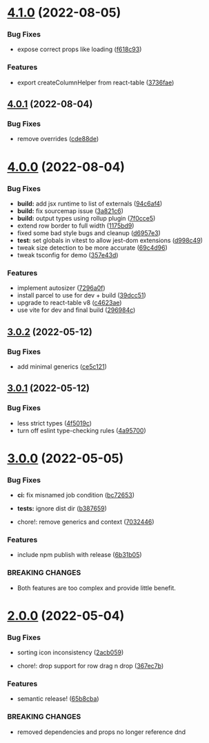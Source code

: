 # [4.1.0](https://github.com/zmrl010/material-grid/compare/v4.0.1...v4.1.0) (2022-08-05)


### Bug Fixes

* expose correct props like loading ([f618c93](https://github.com/zmrl010/material-grid/commit/f618c9319e4828aaf38094bafb516c8c41a8a7bb))


### Features

* export createColumnHelper from react-table ([3736fae](https://github.com/zmrl010/material-grid/commit/3736fae1624de71857d95597617b331544929278))

## [4.0.1](https://github.com/zmrl010/material-grid/compare/v4.0.0...v4.0.1) (2022-08-04)


### Bug Fixes

* remove overrides ([cde88de](https://github.com/zmrl010/material-grid/commit/cde88ded1dbd53668f1144e150f733b5d50decf0))

# [4.0.0](https://github.com/zmrl010/material-grid/compare/v3.0.2...v4.0.0) (2022-08-04)


### Bug Fixes

* **build:** add jsx runtime to list of externals ([94c6af4](https://github.com/zmrl010/material-grid/commit/94c6af4c15a34bbb007b8afdcc4342e66267ea4f))
* **build:** fix sourcemap issue ([3a821c6](https://github.com/zmrl010/material-grid/commit/3a821c619a0e467f7aa47e080e765217b00b3f12))
* **build:** output types using rollup plugin ([7f0cce5](https://github.com/zmrl010/material-grid/commit/7f0cce56c0ab25ce331d765f03b9c991e819ae3c))
* extend row border to full width ([1175bd9](https://github.com/zmrl010/material-grid/commit/1175bd9e5a35ae143a317372468d784629bea733))
* fixed some bad style bugs and cleanup ([d6957e3](https://github.com/zmrl010/material-grid/commit/d6957e3b6240801f30ebaeac2c7711da9a37007c))
* **test:** set globals in vitest to allow jest-dom extensions ([d998c49](https://github.com/zmrl010/material-grid/commit/d998c49f0f8620465a1ab46cfc54346e2aa14269))
* tweak size detection to be more accurate ([69c4d96](https://github.com/zmrl010/material-grid/commit/69c4d961caabe71261337911f7b7d0c74ec9121e))
* tweak tsconfig for demo ([357e43d](https://github.com/zmrl010/material-grid/commit/357e43d567f76466d573c961cf218c84657188ea))


### Features

* implement autosizer ([7296a0f](https://github.com/zmrl010/material-grid/commit/7296a0fd28d54acd70198016689e48b6ac978924))
* install parcel to use for dev + build ([39dcc51](https://github.com/zmrl010/material-grid/commit/39dcc518198492f25f3f9a01854b0ef57f43aeca))
* upgrade to react-table v8 ([c4623ae](https://github.com/zmrl010/material-grid/commit/c4623ae83a0cdeffd9ff9e9504ff0aee63ee63d3))
* use vite for dev and final build ([296984c](https://github.com/zmrl010/material-grid/commit/296984c4a706fe6752af7a1cc2cbdfba6ede6cbf))

## [3.0.2](https://github.com/zmrl010/material-grid/compare/v3.0.1...v3.0.2) (2022-05-12)


### Bug Fixes

* add minimal generics ([ce5c121](https://github.com/zmrl010/material-grid/commit/ce5c1218b49f84f05abb5b65523f920fcc8cb3a2))

## [3.0.1](https://github.com/zmrl010/material-grid/compare/v3.0.0...v3.0.1) (2022-05-12)


### Bug Fixes

* less strict types ([4f5019c](https://github.com/zmrl010/material-grid/commit/4f5019c8d65e249a73133aa635253903f534ea21))
* turn off eslint type-checking rules ([4a95700](https://github.com/zmrl010/material-grid/commit/4a957006cb762c61c1954fb7c4eae3937704f470))

# [3.0.0](https://github.com/zmrl010/material-grid/compare/v2.0.0...v3.0.0) (2022-05-05)


### Bug Fixes

* **ci:** fix misnamed job condition ([bc72653](https://github.com/zmrl010/material-grid/commit/bc72653174356d78aa68fbec09ab52f0fb1200b1))
* **tests:** ignore dist dir ([b387659](https://github.com/zmrl010/material-grid/commit/b38765970bb47fe4ba0fd1408774779497e4bd5f))


* chore!: remove generics and context ([7032446](https://github.com/zmrl010/material-grid/commit/7032446b08c38732c1b6287d1f4b421cf5afbc89))


### Features

* include npm publish with release ([6b31b05](https://github.com/zmrl010/material-grid/commit/6b31b0566d4566abee75f59e04bf01018dd47674))


### BREAKING CHANGES

* Both features are too complex and provide little benefit.

# [2.0.0](https://github.com/zmrl010/material-grid/compare/v1.4.0...v2.0.0) (2022-05-04)


### Bug Fixes

* sorting icon inconsistency ([2acb059](https://github.com/zmrl010/material-grid/commit/2acb0595a01282906b208bace8168faebdce1a9c))


* chore!: drop support for row drag n drop ([367ec7b](https://github.com/zmrl010/material-grid/commit/367ec7b8054f699473764e64e8b3b5b4cc3a13ac))


### Features

* semantic release! ([65b8cba](https://github.com/zmrl010/material-grid/commit/65b8cba0bf7320e68776a72928ffdc952717e5e5))


### BREAKING CHANGES

* removed dependencies and props no longer reference dnd
